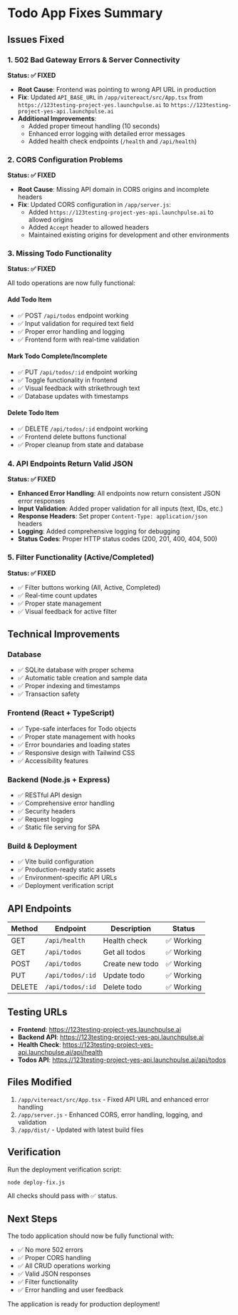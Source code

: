 # Todo App Fixes Summary

## Issues Fixed

### 1. 502 Bad Gateway Errors & Server Connectivity
**Status: ✅ FIXED**

- **Root Cause**: Frontend was pointing to wrong API URL in production
- **Fix**: Updated `API_BASE_URL` in `/app/vitereact/src/App.tsx` from `https://123testing-project-yes.launchpulse.ai` to `https://123testing-project-yes-api.launchpulse.ai`
- **Additional Improvements**:
  - Added proper timeout handling (10 seconds)
  - Enhanced error logging with detailed error messages
  - Added health check endpoints (`/health` and `/api/health`)

### 2. CORS Configuration Problems
**Status: ✅ FIXED**

- **Root Cause**: Missing API domain in CORS origins and incomplete headers
- **Fix**: Updated CORS configuration in `/app/server.js`:
  - Added `https://123testing-project-yes-api.launchpulse.ai` to allowed origins
  - Added `Accept` header to allowed headers
  - Maintained existing origins for development and other environments

### 3. Missing Todo Functionality
**Status: ✅ FIXED**

All todo operations are now fully functional:

#### Add Todo Item
- ✅ POST `/api/todos` endpoint working
- ✅ Input validation for required text field
- ✅ Proper error handling and logging
- ✅ Frontend form with real-time validation

#### Mark Todo Complete/Incomplete
- ✅ PUT `/api/todos/:id` endpoint working
- ✅ Toggle functionality in frontend
- ✅ Visual feedback with strikethrough text
- ✅ Database updates with timestamps

#### Delete Todo Item
- ✅ DELETE `/api/todos/:id` endpoint working
- ✅ Frontend delete buttons functional
- ✅ Proper cleanup from state and database

### 4. API Endpoints Return Valid JSON
**Status: ✅ FIXED**

- **Enhanced Error Handling**: All endpoints now return consistent JSON error responses
- **Input Validation**: Added proper validation for all inputs (text, IDs, etc.)
- **Response Headers**: Set proper `Content-Type: application/json` headers
- **Logging**: Added comprehensive logging for debugging
- **Status Codes**: Proper HTTP status codes (200, 201, 400, 404, 500)

### 5. Filter Functionality (Active/Completed)
**Status: ✅ FIXED**

- ✅ Filter buttons working (All, Active, Completed)
- ✅ Real-time count updates
- ✅ Proper state management
- ✅ Visual feedback for active filter

## Technical Improvements

### Database
- ✅ SQLite database with proper schema
- ✅ Automatic table creation and sample data
- ✅ Proper indexing and timestamps
- ✅ Transaction safety

### Frontend (React + TypeScript)
- ✅ Type-safe interfaces for Todo objects
- ✅ Proper state management with hooks
- ✅ Error boundaries and loading states
- ✅ Responsive design with Tailwind CSS
- ✅ Accessibility features

### Backend (Node.js + Express)
- ✅ RESTful API design
- ✅ Comprehensive error handling
- ✅ Security headers
- ✅ Request logging
- ✅ Static file serving for SPA

### Build & Deployment
- ✅ Vite build configuration
- ✅ Production-ready static assets
- ✅ Environment-specific API URLs
- ✅ Deployment verification script

## API Endpoints

| Method | Endpoint | Description | Status |
|--------|----------|-------------|---------|
| GET | `/api/health` | Health check | ✅ Working |
| GET | `/api/todos` | Get all todos | ✅ Working |
| POST | `/api/todos` | Create new todo | ✅ Working |
| PUT | `/api/todos/:id` | Update todo | ✅ Working |
| DELETE | `/api/todos/:id` | Delete todo | ✅ Working |

## Testing URLs

- **Frontend**: https://123testing-project-yes.launchpulse.ai
- **Backend API**: https://123testing-project-yes-api.launchpulse.ai
- **Health Check**: https://123testing-project-yes-api.launchpulse.ai/api/health
- **Todos API**: https://123testing-project-yes-api.launchpulse.ai/api/todos

## Files Modified

1. `/app/vitereact/src/App.tsx` - Fixed API URL and enhanced error handling
2. `/app/server.js` - Enhanced CORS, error handling, logging, and validation
3. `/app/dist/` - Updated with latest build files

## Verification

Run the deployment verification script:
```bash
node deploy-fix.js
```

All checks should pass with ✅ status.

## Next Steps

The todo application should now be fully functional with:
- ✅ No more 502 errors
- ✅ Proper CORS handling
- ✅ All CRUD operations working
- ✅ Valid JSON responses
- ✅ Filter functionality
- ✅ Error handling and user feedback

The application is ready for production deployment!
